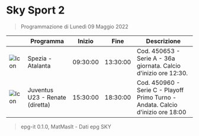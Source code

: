 # Sky Sport 2
> Programmazione di Lunedì 09 Maggio 2022

||Programma|Inizio|Fine|Descrizione|
|---|---|---|---|---|
|![Icon](https://guidatv.sky.it/uuid/5c9fa8c8-504c-414d-994e-097a56daddf3/cover?md5ChecksumParam=1978e1f61358d0ba6250b957c5137fbd)|Spezia - Atalanta|09:30:00|13:30:00|Cod. 450653 - Serie A - 36a giornata. Calcio d&#039;inizio ore 12:30.
|![Icon](https://guidatv.sky.it/uuid/3254cb1a-7c12-4e13-a063-6cd7c1ee1d35/cover?md5ChecksumParam=64030b58b5722a61886448e30ee2adfe)|Juventus U23 - Renate (diretta)|15:30:00|18:30:00|Cod. 450960 - Serie C - Playoff Primo Turno - Andata. Calcio d&#039;inizio ore 18:00



 > epg-it 0.1.0, MatMasIt - Dati epg SKY